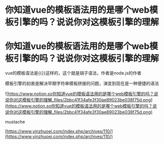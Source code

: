 # 你知道vue的模板语法用的是哪个web模板引擎的吗？说说你对这模板引擎的理解

# 你知道vue的模板语法用的是哪个web模板引擎的吗？说说你对这模板引擎的理解

vue的模板语法是{{}}这样的，这个就是胡子语法，作者是node.js的作者

模板引擎的初衷是解决早期字符串模板拼接的问题，演变到现在是一种便捷的语法

![https://www.notion.so你知道vue的模板语法用的是哪个web模板引擎的吗？说说你对这模板引擎的理解_files/2bbc41f34afe3f30ae89023be038f75d.png](https://www.notion.so你知道vue的模板语法用的是哪个web模板引擎的吗？说说你对这模板引擎的理解_files/2bbc41f34afe3f30ae89023be038f75d.png)

mustache

[https://www.yinzhuoei.com/index.php/archives/110/](https://www.yinzhuoei.com/index.php/archives/110/)